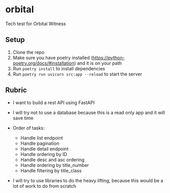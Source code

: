 # orbital
Tech test for Orbital Witness

## Setup

1. Clone the repo
1. Make sure you have poetry installed (https://python-poetry.org/docs/#installation) and it is on your path
1. Run `poetry install` to install dependencies
1. Run `poetry run uvicorn src:app --reload` to start the server

## Rubric

- I want to build a rest API using FastAPI
- I will try not to use a database because this is a read only app and it will save time
- Order of tasks:
    - Handle list endpoint
    - Handle pagination
    - Handle detail endpoint
    - Handle ordering by ID
    - Handle desc and asc ordering
    - Handle ordering by title_number
    - Handle filtering by title_class

- I will try to use libraries to do the heavy lifting, because this would be a lot of work to do from scratch
